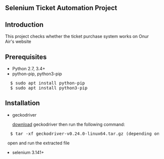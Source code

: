 ## Selenium Ticket Automation Project

## Introduction

This project checks whether the ticket purchase system works on Onur Air's website

## Prerequisites
- Python 2.7, 3.4+
- python-pip, python3-pip
<pre>
  $ sudo apt install python-pip
  $ sudo apt install python3-pip
</pre>

## Installation
- geckodriver

  [download](https://github.com/mozilla/geckodriver/releases) geckodriver then run the following command:
<pre>
  $ tar -xf geckodriver-v0.24.0-linux64.tar.gz (depending on your OS)
</pre>
&nbsp;&nbsp;open and run the extracted file
  
- selenium 3.141+




